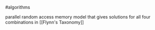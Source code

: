 
#algorithms

parallel random access memory model that gives solutions for all four combinations in [[Flynn's Taxonomy]]